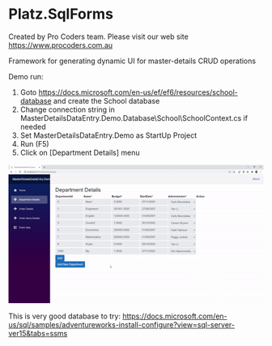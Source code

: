 # Platz.SqlForms

Created by Pro Coders team.
Please visit our web site https://www.procoders.com.au

Framework for generating dynamic UI for master-details CRUD operations

Demo run:

1. Goto https://docs.microsoft.com/en-us/ef/ef6/resources/school-database and create the School database 
2. Change connection string in MasterDetailsDataEntry.Demo.Database\School\SchoolContext.cs if needed
3. Set  MasterDetailsDataEntry.Demo as StartUp Project
4. Run (F5)
5. Click on [Department Details] menu

<img src="https://github.com/ProCodersPtyLtd/MasterDetailsDataEntry/blob/main/MasterDetails3.gif">

This is very good database to try:
https://docs.microsoft.com/en-us/sql/samples/adventureworks-install-configure?view=sql-server-ver15&tabs=ssms
